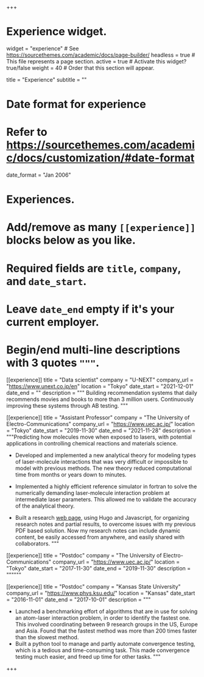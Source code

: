 +++
# Experience widget.
widget = "experience"  # See https://sourcethemes.com/academic/docs/page-builder/
headless = true  # This file represents a page section.
active = true  # Activate this widget? true/false
weight = 40  # Order that this section will appear.

title = "Experience"
subtitle = ""

# Date format for experience
#   Refer to https://sourcethemes.com/academic/docs/customization/#date-format
date_format = "Jan 2006"

# Experiences.
#   Add/remove as many `[[experience]]` blocks below as you like.
#   Required fields are `title`, `company`, and `date_start`.
#   Leave `date_end` empty if it's your current employer.
#   Begin/end multi-line descriptions with 3 quotes `"""`.
[[experience]]
  title = "Data scientist"
  company = "U-NEXT"
  company_url = "https://www.unext.co.jp/en"
  location = "Tokyo"
  date_start = "2021-12-01"
  date_end = ""
  description = """ Building recommendation systems that daily recommends movies and books to more than 3 million users. Continuously improving these systems through AB testing. """

[[experience]]
  title = "Assistant Professor"
  company = "The University of Electro-Communications"
  company_url = "https://www.uec.ac.jp/"
  location = "Tokyo"
  date_start = "2019-11-30"
  date_end = "2021-11-28"
  description = """Predicting how molecules move when exposed to lasers, with potential applications in controlling chemical reactions and materials science. 
  
-  Developed and implemented a new analytical theory for modeling types of laser-molecule interactions that was very difficult or impossible to model with previous methods. The new theory reduced computational time from months or years down to minutes. 

- Implemented a highly efficient reference simulator in fortran to solve the numerically demanding laser-molecule interaction problem at intermediate laser parameters. This allowed me to validate the accuracy of the analytical theory. 

- Built a research [web page](http://power1.pc.uec.ac.jp/~jenssss/), using Hugo and Javascript, for organizing research notes and partial results, to overcome issues with my previous PDF based solution. Now my research notes can include dynamic content, be easily accessed from anywhere, and easily shared with collaborators. 
"""

[[experience]]
  title = "Postdoc"
  company = "The University of Electro-Communications"
  company_url = "https://www.uec.ac.jp/"
  location = "Tokyo"
  date_start = "2017-11-30"
  date_end = "2019-11-30"
  description = """"""

[[experience]]
  title = "Postdoc"
  company = "Kansas State University"
  company_url = "https://www.phys.ksu.edu/"
  location = "Kansas"
  date_start = "2016-11-01"
  date_end = "2017-10-01"
  description = """
- Launched a benchmarking effort of algorithms that are in use for solving an atom-laser interaction problem, in order to identify the fastest one. This involved coordinating between 9 research groups in the US, Europe and Asia. Found that the fastest method was more than 200 times faster than the slowest method. 
- Built a python tool to manage and partly automate convergence testing, which is a tedious and time-consuming task. This made convergence testing much easier, and freed up time for other tasks.
"""
  
+++
